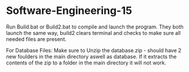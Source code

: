 # Software-Engineering-15
Run Build.bat or Build2.bat to compile and launch the program. They both launch the same way, build2 clears terminal and checks to make sure all needed files are present.

For Database Files:
Make sure to Unzip the database.zip - should have 2 new foulders in the main directory aswell as database. If it extracts the contents of the zip to a folder in the main directory it will not work.

